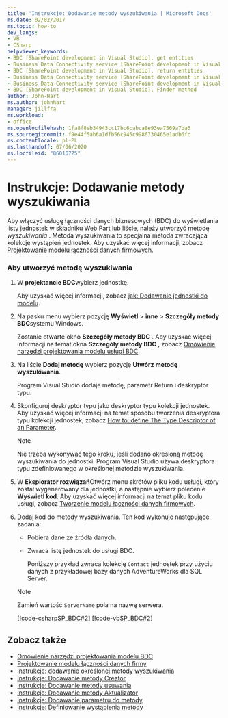 ```yaml
---
title: 'Instrukcje: Dodawanie metody wyszukiwania | Microsoft Docs'
ms.date: 02/02/2017
ms.topic: how-to
dev_langs:
- VB
- CSharp
helpviewer_keywords:
- BDC [SharePoint development in Visual Studio], get entities
- Business Data Connectivity service [SharePoint development in Visual Studio], return entities
- BDC [SharePoint development in Visual Studio], return entities
- Business Data Connectivity service [SharePoint development in Visual Studio], Finder method
- Business Data Connectivity service [SharePoint development in Visual Studio], get entities
- BDC [SharePoint development in Visual Studio], Finder method
author: John-Hart
ms.author: johnhart
manager: jillfra
ms.workload:
- office
ms.openlocfilehash: 1fa8f8eb34943cc17bc6cabca8e93ea7569a7ba6
ms.sourcegitcommit: f9e44f5ab6a1dfb56c945c9986730465e1adb6fc
ms.contentlocale: pl-PL
ms.lasthandoff: 07/06/2020
ms.locfileid: "86016725"
---
```

# <a name="how-to-add-a-finder-method"></a>Instrukcje: Dodawanie metody wyszukiwania
  Aby włączyć usługę łączności danych biznesowych (BDC) do wyświetlania listy jednostek w składniku Web Part lub liście, należy utworzyć metodę *wyszukiwania* . Metoda wyszukiwania to specjalna metoda zwracająca kolekcję wystąpień jednostek. Aby uzyskać więcej informacji, zobacz [Projektowanie modelu łączności danych firmowych](../sharepoint/designing-a-business-data-connectivity-model.md).

### <a name="to-create-a-finder-method"></a>Aby utworzyć metodę wyszukiwania

1. W **projektancie BDC**wybierz jednostkę.

    Aby uzyskać więcej informacji, zobacz [jak: Dodawanie jednostki do modelu](../sharepoint/how-to-add-an-entity-to-a-model.md).

2. Na pasku menu wybierz pozycję **Wyświetl**  >  **inne**  >  **Szczegóły metody BDC**systemu Windows.

    Zostanie otwarte okno **Szczegóły metody BDC** . Aby uzyskać więcej informacji na temat okna **Szczegóły metody BDC** , zobacz [Omówienie narzędzi projektowania modelu usługi BDC](../sharepoint/bdc-model-design-tools-overview.md).

3. Na liście **Dodaj metodę** wybierz pozycję **Utwórz metodę wyszukiwania**.

    Program Visual Studio dodaje metodę, parametr Return i deskryptor typu.

4. Skonfiguruj deskryptor typu jako deskryptor typu kolekcji jednostek. Aby uzyskać więcej informacji na temat sposobu tworzenia deskryptora typu kolekcji jednostek, zobacz [How to: define The Type Descriptor of an Parameter](../sharepoint/how-to-define-the-type-descriptor-of-a-parameter.md).

   > [!NOTE]
   > Nie trzeba wykonywać tego kroku, jeśli dodano określoną metodę wyszukiwania do jednostki. Program Visual Studio używa deskryptora typu zdefiniowanego w określonej metodzie wyszukiwania.

5. W **Eksplorator rozwiązań**Otwórz menu skrótów pliku kodu usługi, który został wygenerowany dla jednostki, a następnie wybierz polecenie **Wyświetl kod**. Aby uzyskać więcej informacji na temat pliku kodu usługi, zobacz [Tworzenie modelu łączności danych firmowych](../sharepoint/creating-a-business-data-connectivity-model.md).

6. Dodaj kod do metody wyszukiwania. Ten kod wykonuje następujące zadania:

   - Pobiera dane ze źródła danych.

   - Zwraca listę jednostek do usługi BDC.

     Poniższy przykład zwraca kolekcję `Contact` jednostek przy użyciu danych z przykładowej bazy danych AdventureWorks dla SQL Server.

   > [!NOTE]
   > Zamień wartość `ServerName` pola na nazwę serwera.

    [!code-csharp[SP_BDC#2](../sharepoint/codesnippet/CSharp/SP_BDC/bdcmodel1/contactservice.cs#2)]
    [!code-vb[SP_BDC#2](../sharepoint/codesnippet/VisualBasic/sp_bdc/bdcmodel1/contactservice.vb#2)]

## <a name="see-also"></a>Zobacz także
- [Omówienie narzędzi projektowania modelu BDC](../sharepoint/bdc-model-design-tools-overview.md)
- [Projektowanie modelu łączności danych firmy](../sharepoint/designing-a-business-data-connectivity-model.md)
- [Instrukcje: dodawanie określonej metody wyszukiwania](../sharepoint/how-to-add-a-specific-finder-method.md)
- [Instrukcje: Dodawanie metody Creator](../sharepoint/how-to-add-a-creator-method.md)
- [Instrukcje: Dodawanie metody usuwania](../sharepoint/how-to-add-a-deleter-method.md)
- [Instrukcje: Dodawanie metody Aktualizator](../sharepoint/how-to-add-an-updater-method.md)
- [Instrukcje: Dodawanie parametru do metody](../sharepoint/how-to-add-a-parameter-to-a-method.md)
- [Instrukcje: Definiowanie wystąpienia metody](../sharepoint/how-to-define-a-method-instance.md)
